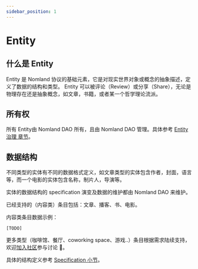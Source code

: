 ```yaml
---
sidebar_position: 1
---
```


# Entity

## 什么是 Entity

Entity 是 Nomland 协议的基础元素，它是对现实世界对象或概念的抽象描述，定义了数据的结构和类型。
Entity 可以被评论（Review）或分享（Share），无论是物理存在还是抽象概念，如文章，书籍，或者某一个哲学理论流派。

## 所有权

所有 Entity由 Nomland DAO 所有，且由 Nomland DAO 管理。具体参考 [Entity 治理 章节](../governance/entity-governance)。

## 数据结构

不同类型的实体有不同的数据格式定义，如文章类型的实体包含作者，封面，语言等，而一个电影的实体包含名称，制片人，导演等。

实体的数据结构的 specification 演变及数据的维护都由 Nomland DAO 来维护。

已经支持的（内容类）条目包括：文章、播客、书、电影。

内容类条目数据示例：

    [TODO]

更多类型（咖啡馆、餐厅、coworking space、游戏..）条目根据需求陆续支持，欢迎[加入社区](https://t.me/nomland)参与讨论 👏。

具体的结构定义参考 [Specification 小节](../nomexer-sdks/specification)。
